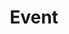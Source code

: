 ---
eleventyNavigation:
  key: Event
  order: 4
title: "Event"
layout: "layouts/event.html"
permalink: "/event/index.html"
backgroundImg: "/images/background/event.jpg"
headline: "More Events Soon"
subheadline: "We more events to come. Stay tuned!"
upcoming:
  headline: "Upcoming Events"
  subheadline: "More information on these events coming soon."
  subheadline2: "Future Events to come!"
---